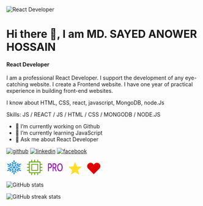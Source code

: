 ![React Developer](https://media.licdn.com/dms/image/D5616AQGAQ9SSflydsA/profile-displaybackgroundimage-shrink_350_1400/0/1714708528242?e=1725494400&v=beta&t=fyJEk5CHPN-H-0MOktSHlPnp1f2LYKXVGbUsKPN_teQ)

# Hi there 👋, I am MD. SAYED ANOWER HOSSAIN
#### React Developer

I am a professional React Developer. I support the development of any eye-catching website. I create a Frontend website. I have one year of practical experience in building front-end websites. 

I know about HTML, CSS, react, javascript, MongoDB, node.Js

Skills: JS / REACT / JS / HTML / CSS / MONGODB / NODE.JS

- 🔭 I’m currently working on Github 
- 🌱 I’m currently learning JavaScript 
- 💬 Ask me about React Developer 


[<img src='https://cdn.jsdelivr.net/npm/simple-icons@3.0.1/icons/github.svg' alt='github' height='40'>](https://github.com/msahrana)  [<img src='https://cdn.jsdelivr.net/npm/simple-icons@3.0.1/icons/linkedin.svg' alt='linkedin' height='40'>](https://www.linkedin.com/in/md-sayed-anower-hossain-9539b698/)  [<img src='https://cdn.jsdelivr.net/npm/simple-icons@3.0.1/icons/facebook.svg' alt='facebook' height='40'>](https://www.facebook.com/msahrana)  

<a href='https://archiveprogram.github.com/'><img src='https://raw.githubusercontent.com/acervenky/animated-github-badges/master/assets/acbadge.gif' width='40' height='40'></a> <a href='https://docs.github.com/en/developers'><img src='https://raw.githubusercontent.com/acervenky/animated-github-badges/master/assets/devbadge.gif' width='40' height='40'></a> <a href='https://github.com/pricing'><img src='https://raw.githubusercontent.com/acervenky/animated-github-badges/master/assets/pro.gif' width='40' height='40'></a> <a href='https://stars.github.com/'><img src='https://raw.githubusercontent.com/acervenky/animated-github-badges/master/assets/starbadge.gif' width='35' height='35'></a> <a href='https://docs.github.com/en/github/supporting-the-open-source-community-with-github-sponsors'><img src='https://raw.githubusercontent.com/acervenky/animated-github-badges/master/assets/sponsorbadge.gif' width='35' height='35'></a> 

![GitHub stats](https://github-readme-stats.vercel.app/api?username=msahrana&show_icons=true)  

![GitHub streak stats](https://streak-stats.demolab.com/?user=msahrana)  

